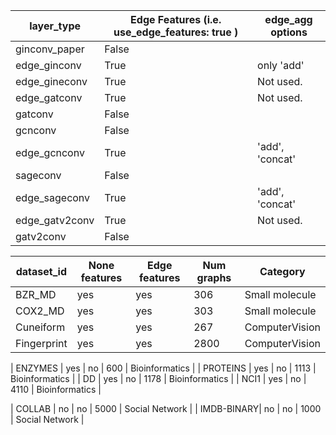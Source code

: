 

| layer_type     | Edge Features (i.e. use_edge_features: true ) | edge_agg options |
| -------------  | ----- | --------------    |
| ginconv_paper  | False |                   |
| edge_ginconv   | True  | only 'add'        |
| edge_gineconv  | True  | Not used.         |
| edge_gatconv   | True  | Not used.         |
| gatconv        | False |                   |
| gcnconv        | False |                   |
| edge_gcnconv   | True  | 'add', 'concat'   |
| sageconv       | False |                   |
| edge_sageconv  | True  | 'add', 'concat'   |
| edge_gatv2conv | True  | Not used.         |
| gatv2conv      | False |                   |




| dataset_id | None features | Edge features | Num graphs |      Category  |
| ---------  | ------------  | ------------  | ---------- | -------------- |
| BZR_MD     | yes           |  yes          |    306     | Small molecule |
| COX2_MD    | yes           |  yes          |    303     | Small molecule |
| Cuneiform  | yes           |  yes          |    267     | ComputerVision |
| Fingerprint| yes           |  yes          |    2800    | ComputerVision |

| ENZYMES    | yes           |  no           |    600     | Bioinformatics |
| PROTEINS   | yes           |  no           |    1113    | Bioinformatics |
| DD         | yes           |  no           |    1178    | Bioinformatics |
| NCI1       | yes           |  no           |    4110    | Bioinformatics |

| COLLAB     | no            |  no           |    5000    | Social Network |
| IMDB-BINARY| no            |  no           |    1000    | Social Network |


